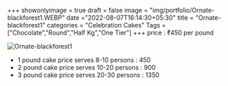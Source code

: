 +++
showonlyimage = true
draft = false
image = "img/portfolio/Ornate-blackforest1.WEBP"
date ="2022-08-07T16:14:30+05:30"
title = "Ornate-blackforest1"
categories = "Celebration Cakes"
Tags = ["Chocolate","Round","Half Kg","One Tier"]
+++
price : ₹450 per pound
<!--more-->
![Ornate-blackforest1](/img/portfolio/Ornate-blackforest1.WEBP)
* 1 pound cake price serves 8-10 persons : 450
* 2 pound cake price serves 10-20 persons : 900
* 3 pound cake price serves 20-30 persons : 1350
